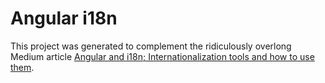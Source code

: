 # Angular i18n

This project was generated to complement the ridiculously overlong Medium article [Angular and i18n; Internationalization tools and how to use them]([https://medium.com/@cesperian/angular-and-i18n](https://medium.com/@cesperian/angular-and-i18n-fa750ddc9c6c)).
